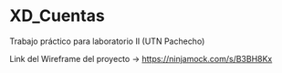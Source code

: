 # XD_Cuentas
Trabajo práctico para laboratorio II (UTN Pachecho)

Link del Wireframe del proyecto -> https://ninjamock.com/s/B3BH8Kx
